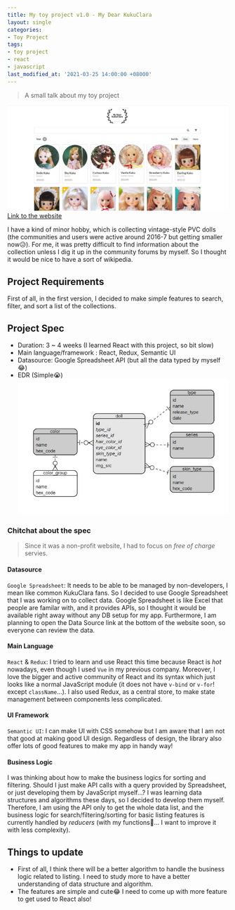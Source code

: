 ```yaml
---
title: My toy project v1.0 - My Dear KukuClara
layout: single
categories:
- Toy Project
tags:
- toy project
- react
- javascript
last_modified_at: '2021-03-25 14:00:00 +08000'
---
```

> A small talk about my toy project

![Screenshot](/assets/images/screenshot-mdk-v1.JPG)
[Link to the website](https://my-dear-kukuclara.netlify.app/)

I have a kind of minor hobby, which is collecting vintage-style PVC dolls (the communities and users were active around 2016-7 but getting smaller now😥). For me, it was pretty difficult to find information about the collection unless I dig it up in the community forums by myself. So I thought it would be nice to have a sort of wikipedia.

## Project Requirements
First of all, in the first version, I decided to make simple features to search, filter, and sort a list of the collections.

## Project Spec
* Duration: 3 ~ 4 weeks (I learned React with this project, so bit slow)
* Main language/framework : React, Redux, Semantic UI
* Datasource: Google Spreadsheet API (but all the data typed by myself😂)
* EDR (Simple😭)
![ERD](/assets/images/erd-mdk-v1.JPG)

### Chitchat about the spec
> Since it was a non-profit website, I had to focus on *free of charge* servies.

#### Datasource
`Google Spreadsheet`: It needs to be able to be managed by non-developers, I mean like common KukuClara fans. So I decided to use Google Spreadsheet that I was working on to collect data. Google Spreadsheet is like Excel that people are familar with, and it provides APIs, so I thought it would be available right away without any DB setup for my app. Furthermore, I am planning to open the Data Source link at the bottom of the website soon, so everyone can review the data.

#### Main Language
`React` & `Redux`: I tried to learn and use React this time because React is *hot* nowadays, even though I used `Vue` in my previous company. Moreover, I love the bigger and active community of React and its syntax which just looks like a normal JavaScript module (it does not have `v-bind` or `v-for`! except `className`...). I also used Redux, as a central store, to make state management between components less complicated.

#### UI Framework
`Semantic UI`: I can make UI with CSS somehow but I am aware that I am not that good at making good UI design. Regardless of design, the library also offer lots of good features to make my app in handy way!

#### Business Logic
I was thinking about how to make the business logics for sorting and filtering. Should I just make API calls with a query provided by Spreadsheet, or just developing them by JavaScript myself...? I was learning data structures and algorithms these days, so I decided to develop them myself. Therefore, I am using the API only to get the whole data list, and the business logic for search/filtering/sorting for basic listing features is currently handled by *reducers* (with my functions🤔... I want to improve it with less complexity).

## Things to update
* First of all, I think there will be a better algorithm to handle the business logic related to listing. I need to study more to have a better understanding of data structure and algorithm.
* The features are simple and cute😂 I need to come up with more feature to get used to React also!

